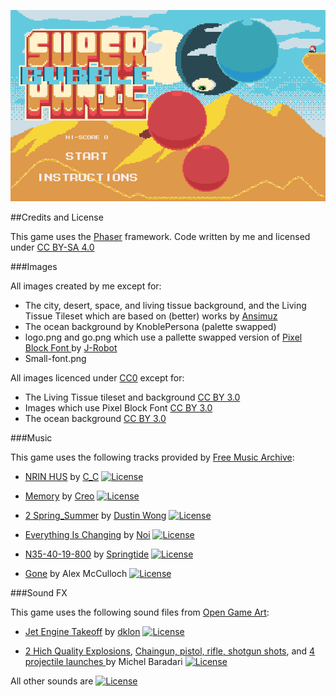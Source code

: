![Screenshot](screen.png "Super Bubble Panic")

##Credits and License

This game uses the [Phaser](http://phaser.io) framework.
Code written by me and licensed under [CC BY-SA 4.0](https://creativecommons.org/licenses/by-sa/4.0/)

###Images

All images created by me except for:
* The city, desert, space, and living tissue background, and the Living Tissue Tileset which are based on (better) works by [Ansimuz](http://ansimuz.com)
* The ocean background by KnoblePersona (palette swapped)
* logo.png and go.png which use a pallette swapped version of [Pixel Block Font ](https://opengameart.org/content/pixel-block-font) by [J-Robot](https://j-robotson.tumblr.com/)
* Small-font.png

All images licenced under [CC0](https://creativecommons.org/publicdomain/zero/1.0/) except for:
* The Living Tissue tileset and background [CC BY 3.0](http://creativecommons.org/licenses/by/3.0/)
* Images which use Pixel Block Font [CC BY 3.0](http://creativecommons.org/licenses/by/3.0/)
* The ocean background [CC BY 3.0](http://creativecommons.org/licenses/by/3.0/)

###Music

This game uses the following tracks provided by [Free Music Archive](http://freemusicarchive.org):

* [NRIN HUS](http://freemusicarchive.org/music/C_C/Impendulo/05_-_NRIN_HUS) by [C\_C](http://freemusicarchive.org/music/C_C/)
[![License](http://i.creativecommons.org/l/by-nc-nd/4.0/88x31.png)](http://creativecommons.org/licenses/by-nc-nd/4.0/)

* [Memory](http://freemusicarchive.org/music/Creo/~/Memory_1520) by [Creo](http://freemusicarchive.org/music/Creo/)
[![License](http://i.creativecommons.org/l/by-nc/4.0/88x31.png)](http://creativecommons.org/licenses/by-nc/4.0/)

* [2 Spring\_Summer](http://freemusicarchive.org/music/Dustin_Wong/Seasons/2_Spring_Summer) by [Dustin Wong](http://freemusicarchive.org/music/Dustin_Wong/)
[![License](http://i.creativecommons.org/l/by-nc-sa/3.0/us/88x31.png)](http://creativecommons.org/licenses/by-nc-sa/3.0/us/)

* [Everything Is Changing](http://freemusicarchive.org/music/Noi/~/noi_-_everything_is_changin) by [Noi](http://freemusicarchive.org/music/Noi/)
[![License](http://i.creativecommons.org/l/by/4.0/88x31.png)](http://creativecommons.org/licenses/by/4.0/)

* [N35-40-19-800](http://freemusicarchive.org/music/springtide/This_is_the_End/N35-40-19-800) by [Springtide](http://freemusicarchive.org/music/springtide/)
[![License](http://i.creativecommons.org/l/by-nc-sa/3.0/us/88x31.png)](http://creativecommons.org/licenses/by-nc-sa/3.0/)

* [Gone](https://opengameart.org/content/gone) by Alex McCulloch
[![License](https://licensebuttons.net/l/zero/1.0/88x31.png)](https://creativecommons.org/publicdomain/zero/1.0/)

###Sound FX

This game uses the following sound files from [Open Game Art](https://opengameart.org/):

* [Jet Engine Takeoff](https://opengameart.org/content/jet-engine-takeoff) by [dklon](https://opengameart.org/users/dklon)
[![License](https://opengameart.org/sites/default/files/license_images/cc-by.png)](http://creativecommons.org/licenses/by/3.0/)

* [2 Hich Quality Explosions](https://opengameart.org/content/2-high-quality-explosions), [Chaingun, pistol, rifle, shotgun shots](https://opengameart.org/content/chaingun-pistol-rifle-shotgun-shots), and [4 projectile launches
](https://opengameart.org/content/4-projectile-launches) by Michel Baradari
[![License](https://opengameart.org/sites/default/files/license_images/cc-by.png)](http://creativecommons.org/licenses/by/3.0/)

All other sounds are [![License](https://opengameart.org/sites/default/files/license_images/cc0.png)](http://creativecommons.org/publicdomain/zero/1.0/)

